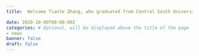 ```yaml
---
title:  Welcome Tianle Zhang, who graduated from Central South University, to start his PhD in our group.

date: 2020-10-00T00:00:00Z
categories: # Optional, will be displayed above the title of the page
- news
banner: false
draft: false
---
```

